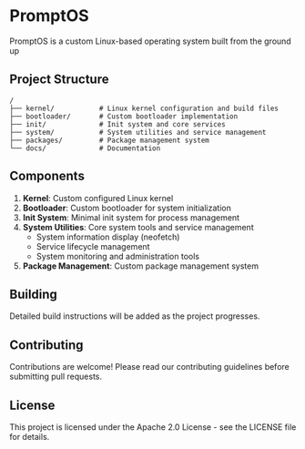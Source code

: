 # PromptOS

PromptOS is a custom Linux-based operating system built from the ground up

## Project Structure

```
/
├── kernel/           # Linux kernel configuration and build files
├── bootloader/       # Custom bootloader implementation
├── init/             # Init system and core services
├── system/           # System utilities and service management
├── packages/         # Package management system
└── docs/             # Documentation
```

## Components

1. **Kernel**: Custom configured Linux kernel
2. **Bootloader**: Custom bootloader for system initialization
3. **Init System**: Minimal init system for process management
4. **System Utilities**: Core system tools and service management
   - System information display (neofetch)
   - Service lifecycle management
   - System monitoring and administration tools
5. **Package Management**: Custom package management system

## Building

Detailed build instructions will be added as the project progresses.

## Contributing

Contributions are welcome! Please read our contributing guidelines before submitting pull requests.

## License

This project is licensed under the Apache 2.0 License - see the LICENSE file for details.
